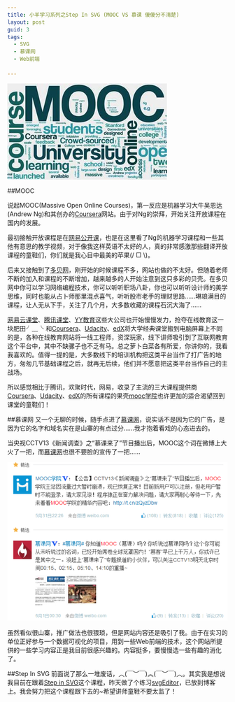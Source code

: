 ```yaml
---
title: 小羊学习系列之Step In SVG (MOOC VS 慕课 傻傻分不清楚)
layout: post
guid: 3
tags:
  - SVG
  - 慕课网
  - Web前端
   
---
```





![MOOC来了](/media/files/2014/07/22/1.jpg)

##MOOC

说起MOOC(Massive Open Online Courses)，第一反应是机器学习大牛吴恩达(Andrew Ng)和其创办的[Coursera](https://www.coursera.org/)网站。由于对Ng的崇拜，开始关注开放课程在国内的发展。

最初接触开放课程是在[网易公开课](http://c.open.163.com/coursera/home.htm#/courseraHome)，也是在这里看了Ng的机器学习课程和一些其他有意思的教学视频，对于像我这样英语不太好的人，真的非常感激那些翻译开放课程的童鞋们，你们就是我心目中最美的苹果(/ □ \\)。

后来又接触到了[多贝网](http://www.duobei.com)，刚开始的时候课程不多，网站也做的不太好。但随着老师不断的加入和课程的不断增加，越来越多的人开始注意到这只多彩的贝壳。在多贝网中你可以学习网络编程技术，你可以听听职场八卦，你也可以听听设计师的美学思维，同时也能从占卜师那里混点喜气，听听股市老手的理财思路……琳琅满目的课程，让人无从下手，关注了几个月，大多数收藏的课程石沉大海了……

[网易云课堂](http://study.163.com/#/index)、[腾讯课堂](http://ke.qq.com)、[YY教育](http://edu.yy.com/)这些大公司也开始慢慢发力，抢夺在线教育这一块肥田╯﹏╰
和[Coursera](https://www.coursera.org/)、[Udacity](http://www.udacity.com)、[edX](http://www.edxonline.org/)将大学经典课堂搬到电脑屏幕上不同的是，各种在线教育网站将一线工程师，资深玩家，线下讲师吸引到了互联网教育这个平台中，其中不缺骡子也不乏有马。总之萝卜白菜各有所爱，你讲你的，我看我喜欢的。值得一提的是，大多数线下的培训机构把这类平台当作了打广告的地方，匆匆几节基础课程之后，就再无后续，他们并不愿意把这类平台当作自己的主战场。

所以感觉相比于腾讯，欢聚时代，网易，收录了主流的三大课程提供商[Coursera](https://www.coursera.org/)、[Udacity](http://www.udacity.com)、[edX](http://www.edxonline.org/)的所有课程的果壳[mooc学院](http://mooc.guokr.com/)也许更加的适合渴望回到课堂的童鞋们！

##慕课网
又一个无聊的时候，随手点进了[慕课网](http://www.imooc.com/)，说实话不是因为它的广告，是因为它的名字和域名实在是山寨的有点过分……我才抱着看戏的心态进去的。

当央视CCTV13《新闻调查》之“慕课来了”节目播出后，MOOC这个词在微博上大火了一把，而[慕课网](http://www.imooc.com/)也很不要脸的宣传了一把……

![MOOC来了](/media/files/2014/07/22/2.png)

虽然看似很山寨，推广做法也很猥琐，但是网站内容还是吸引了我。由于在实习的单位正好参与一个数据可视化的项目，用到一些Web前端的技术，这个网站所提供的一些学习内容正是我目前很感兴趣的。内容挺多，要慢慢选一些有趣的消化了。

##Step In SVG
前面说了那么一堆废话，︿(￣︶￣)︽(￣︶￣)︿。其实我是想说我目前在跟着[Step in SVG](http://www.imooc.com/learn/143)这个课程，昨天做了个练习[svgEditor](/demo/svgEditor.html)，已放到博客上。我会努力把这个课程跟下去的~希望讲师童鞋不要太监了！

